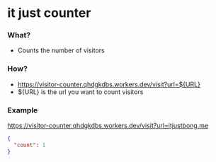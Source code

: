 # it just counter

### What?

- Counts the number of visitors

### How?

- https://visitor-counter.qhdgkdbs.workers.dev/visit?url=${URL}
- ${URL} is the url you want to count visitors

### Example

https://visitor-counter.qhdgkdbs.workers.dev/visit?url=itjustbong.me

```json
{
  "count": 1
}
```
